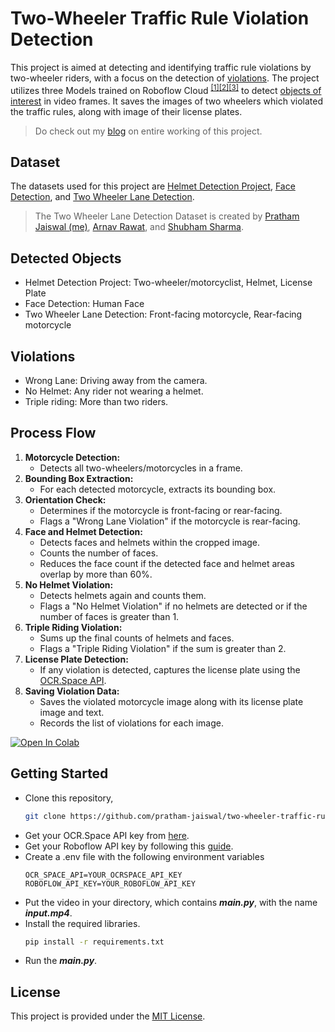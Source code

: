 # Two-Wheeler Traffic Rule Violation Detection
This project is aimed at detecting and identifying traffic rule violations by two-wheeler riders, with a focus on the detection of [violations](https://github.com/pratham-jaiswal/two-wheeler-traffic-rule-violation/edit/main/README.md#detected-objects). The project utilizes three Models trained on Roboflow Cloud <sup>[[1]](https://universe.roboflow.com/nckh-2023/helmet-detection-project/model/13)[[2]](https://universe.roboflow.com/mohamed-traore-2ekkp/face-detection-mik1i/model/21)[[3]](https://universe.roboflow.com/prathamjaiswal/two-wheeler-lane-detection/model/3)</sup> to detect [objects of interest](https://github.com/pratham-jaiswal/two-wheeler-traffic-rule-violation/edit/main/README.md#detected-objects) in video frames. It saves the images of two wheelers which violated the traffic rules, along with image of their license plates.

> Do check out my [blog](https://medium.com/@pratham52/build-a-two-wheeler-traffic-rule-violation-detector-no-ml-dl-0da3ad626c7d) on entire working of this project.

## Dataset
The datasets used for this project are [Helmet Detection Project](https://universe.roboflow.com/nckh-2023/helmet-detection-project), [Face Detection](https://universe.roboflow.com/mohamed-traore-2ekkp/face-detection-mik1i), and [Two Wheeler Lane Detection](https://universe.roboflow.com/prathamjaiswal/two-wheeler-lane-detection).

> The Two Wheeler Lane Detection Dataset is created by [Pratham Jaiswal (me)](https://github.com/pratham-jaiswal), [Arnav Rawat](https://github.com/ArnavRw21), and [Shubham Sharma](https://github.com/Shubham1709).

## Detected Objects
- Helmet Detection Project: Two-wheeler/motorcyclist, Helmet, License Plate
- Face Detection: Human Face
- Two Wheeler Lane Detection: Front-facing motorcycle, Rear-facing motorcycle

## Violations
- Wrong Lane: Driving away from the camera.
- No Helmet: Any rider not wearing a helmet.
- Triple riding: More than two riders.

## Process Flow
1. **Motorcycle Detection:**
   - Detects all two-wheelers/motorcycles in a frame.
2. **Bounding Box Extraction:**
   - For each detected motorcycle, extracts its bounding box.
3. **Orientation Check:**
   - Determines if the motorcycle is front-facing or rear-facing.
   - Flags a "Wrong Lane Violation" if the motorcycle is rear-facing.
4. **Face and Helmet Detection:**
   - Detects faces and helmets within the cropped image.
   - Counts the number of faces.
   - Reduces the face count if the detected face and helmet areas overlap by more than 60%.
5. **No Helmet Violation:**
   - Detects helmets again and counts them.
   - Flags a "No Helmet Violation" if no helmets are detected or if the number of faces is greater than 1.
6. **Triple Riding Violation:**
   - Sums up the final counts of helmets and faces.
   - Flags a "Triple Riding Violation" if the sum is greater than 2.
7. **License Plate Detection:**
   - If any violation is detected, captures the license plate using the [OCR.Space API](https://ocr.space/OCRAPI).
8. **Saving Violation Data:**
   - Saves the violated motorcycle image along with its license plate image and text.
   - Records the list of violations for each image.

[![Open In Colab](https://colab.research.google.com/assets/colab-badge.svg)](https://colab.research.google.com/github/pratham-jaiswal/two-wheeler-traffic-rule-violation/blob/main/main.ipynb "Open in Colab")

## Getting Started
- Clone this repository,
    ```bash
    git clone https://github.com/pratham-jaiswal/two-wheeler-traffic-rule-violation.git
    ```
- Get your OCR.Space API key from [here](https://ocr.space/OCRAPI).
- Get your Roboflow API key by following this [guide](https://docs.roboflow.com/api-reference/authentication).
- Create a .env file with the following environment variables
    ```env
    OCR_SPACE_API=YOUR_OCRSPACE_API_KEY
    ROBOFLOW_API_KEY=YOUR_ROBOFLOW_API_KEY  
    ```
- Put the video in your directory, which contains ***main.py***, with the name ***input.mp4***.
- Install the required libraries.
   ```sh
   pip install -r requirements.txt
   ```
- Run the ***main.py***.

## License
This project is provided under the [MIT License](https://github.com/pratham-jaiswal/two-wheeler-traffic-rule-violation/blob/main/LICENSE).

<!-- GitAds-Verify: YN1XQUD7WLJ4GDY3P4IHINKFCY4J91N4 -->
